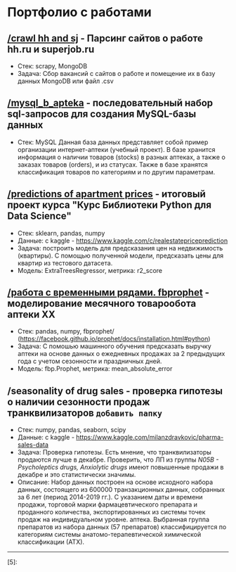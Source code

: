 # Портфолио с работами

## [/crawl hh and sj][1] - Парсинг сайтов о работе hh.ru и superjob.ru
- Стек: scrapy, MongoDB
- Задача: Сбор вакансий с сайтов о работе и помещение их в базу данных MongoDB или файл .csv

## [/mysql_b_apteka][2] - последовательный набор sql-запросов для создания MySQL-базы данных
- Стек: MySQL
Данная база данных представляет собой пример организации интернет-аптеки (учебный проект). В базе хранится информация о наличии товаров (stocks) в разных аптеках, а также о заказах товаров (orders), и из статусах. Также в базе хранятся классификация товаров по категориям и по другим параметрам.

## [/predictions of apartment prices][3] - итоговый проект курса "Курс Библиотеки Python для Data Science"
- Стек: sklearn, pandas, numpy
- Данные: с kaggle - https://www.kaggle.com/c/realestatepriceprediction
- Задача: построить модель для предсказания цен на недвижимость (квартиры). С помощью полученной модели, предсказать цены для квартир из тестового датасета.
- Модель: ExtraTreesRegressor, метрика: r2_score

## [/работа с временными рядами. fbprophet][4] - моделирование месячного товарообота аптеки XX
- Стек: pandas, numpy, fbprophet/ (https://facebook.github.io/prophet/docs/installation.html#python)
- Задача: С помошью машинного обучения предсказать выручку аптеки на основе данных о ежедневных продажах за 2 предыдущих года с учетом сезонности и праздничных дней.
- Модель: fbp.Prophet, метрика: mean_absolute_error

## /seasonality of drug sales - проверка гипотезы о наличии сезонности продаж транквилизаторов `добавить папку`
- Стек: numpy, pandas, seaborn, scipy
- Данные: с kaggle - https://www.kaggle.com/milanzdravkovic/pharma-sales-data
- Задача: Проверка гипотезы. Есть мнение, что транквилизаторы продаются лучше в декабре. Проверить, что ЛП из группы *N05B - Psycholeptics drugs, Anxiolytic drugs* имеют повышенные продажи в декабре и это статистически значимы.
- Описание: Набор данных построен на основе исходного набора данных, состоящего из 600000 транзакционных данных, собранных за 6 лет (период 2014-2019 гг.). С указанием даты и времени продажи, торговой марки фармацевтического препарата и проданного количества, экспортированных из системы точек продаж на индивидуальном уровне. аптека. Выбранная группа препаратов из набора данных (57 препаратов) классифицируется по категориям системы анатомо-терапевтической химической классификации (АТХ).

---
[1]: https://github.com/koryagin2006/portfolio/tree/main/crawl%20hh%20and%20sj
[2]: https://github.com/koryagin2006/portfolio/tree/main/mysql_b_apteka
[3]: https://github.com/koryagin2006/portfolio/tree/main/predictions%20of%20apartment%20prices
[4]: https://github.com/koryagin2006/portfolio/tree/main/%D0%A0%D0%B0%D0%B1%D0%BE%D1%82%D0%B0%20%D1%81%20%D0%B2%D1%80%D0%B5%D0%BC%D0%B5%D0%BD%D0%BD%D1%8B%D0%BC%D0%B8%20%D1%80%D1%8F%D0%B4%D0%B0%D0%BC%D0%B8.%20fbprophet
[5]: 
